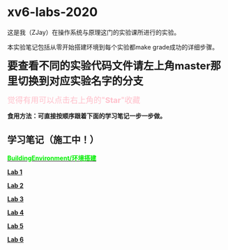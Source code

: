# xv6-labs-2020

这是我（ZJay）在操作系统与原理这门的实验课所进行的实验。

本实验笔记包括从零开始搭建环境到每个实验都make grade成功的详细步骤。

<font size = 5>**要查看不同的实验代码文件请左上角master那里切换到对应实验名字的分支**</font>

<font color = pink size = 4>觉得有用可以点击右上角的"**Star**"收藏</font>

**食用方法：可直接按顺序跟着下面的学习笔记一步一步做。**

## 学习笔记（施工中！）

**[<font color = green1>BuildingEnvironment/环境搭建](./Note/BuildingEnvironment.md)**

**[Lab 1](./Note/MIT%206.S081%20Fall%202020%20Lab%201.md)**

**[Lab 2](./Note/MIT%206.S081%20Fall%202020%20Lab%202.md)**

**[Lab 3](./Note/MIT%206.S081%20Fall%202020%20Lab%203.md)**

**[Lab 4](./Note/MIT%206.S081%20Fall%202020%20Lab%204.md)**

**[Lab 5](./Note/MIT%206.S081%20Fall%202020%20Lab%205.md)**

**[Lab 6](./Note/MIT%206.S081%20Fall%202020%20Lab%206.md)**
